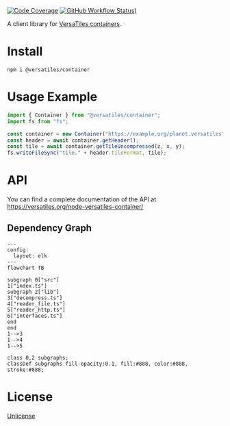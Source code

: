 [![Code Coverage](https://codecov.io/gh/versatiles-org/node-versatiles-container/branch/main/graph/badge.svg?token=IDHAI13M0K)](https://codecov.io/gh/versatiles-org/node-versatiles-container)
[![GitHub Workflow Status)](https://img.shields.io/github/actions/workflow/status/versatiles-org/node-versatiles-container/ci.yml)](https://github.com/versatiles-org/node-versatiles-container/actions/workflows/ci.yml)

A client library for [VersaTiles containers](https://github.com/versatiles-org/versatiles-spec).

# Install

`npm i @versatiles/container`

# Usage Example

```js
import { Container } from "@versatiles/container";
import fs from "fs";

const container = new Container("https://example.org/planet.versatiles");
const header = await container.getHeader();
const tile = await container.getTileUncompressed(z, x, y);
fs.writeFileSync("tile." + header.tileFormat, tile);
```

# API

You can find a complete documentation of the API at
<https://versatiles.org/node-versatiles-container/>

## Dependency Graph

<!--- This chapter is generated automatically --->

```mermaid
---
config:
  layout: elk
---
flowchart TB

subgraph 0["src"]
1["index.ts"]
subgraph 2["lib"]
3["decompress.ts"]
4["reader_file.ts"]
5["reader_http.ts"]
6["interfaces.ts"]
end
end
1-->3
1-->4
1-->5

class 0,2 subgraphs;
classDef subgraphs fill-opacity:0.1, fill:#888, color:#888, stroke:#888;
```

# License

[Unlicense](./LICENSE)
